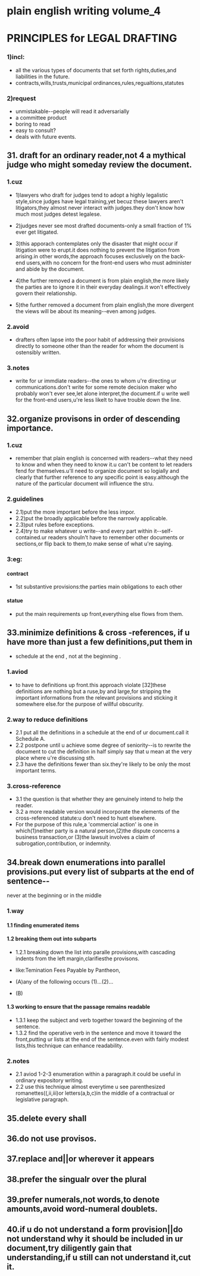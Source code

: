 # plain english writing volume_4
# PRINCIPLES for LEGAL DRAFTING
### 1)incl:
- all the various types of documents that set forth rights,duties,and liabilities in the future.
- contracts,wills,trusts,municipal ordinances,rules,regualtions,statutes

### 2)request
- unmistakable--people will read it adversarially
- a committee product
- boring to read
- easy to consult?
- deals with future events.

## 31. draft for  an ordinary reader,not 4 a mythical judge who might someday review the document.

### 1.cuz
- 1)lawyers who draft for judges tend to adopt a highly legalistic style,since judges have legal training,yet becuz these lawyers aren't litigators,they almost never interact with judges.they don't know how much most judges detest legalese.

- 2)judges never see most drafted documents-only a small fraction of 1% ever get litigated.

- 3)this apporach contemplates only the disaster that might occur if litigation were to erupt.it does nothing to prevent the litigation from arising.in other words,the approach focuses exclusively on the back-end users,with no concern for the front-end users who must administer and abide by the document.

- 4)the further removed a document is from plain english,the more likely the parties are to ignore it in their everyday dealings.it won't effectively govern their relationship.

- 5)the further removed a document from plain english,the more divergent the views will be about its meaning--even among judges.

### 2.avoid
- drafters often lapse into the poor habit of addressing their provisions directly to someone other than the reader for whom the document is ostensibly written.

### 3.notes
- write for ur immdiate readers--the ones to whom u're directing ur communications.don't write for some remote decision maker who probably won't ever see,let alone interpret,the document.if u write well for the front-end users,u're less likelt to have trouble down the line.

## 32.organize provisons in order of descending importance.
### 1.cuz
- remember that plain english is concerned with readers--what they need to know and when they need to know it.u can't be content to let readers fend for themselves.u'll need to organize document so logially and clearly that further reference to any specific point is easy.although the nature of the particular
document will influence the stru.

### 2.guidelines
- 2.1)put the more important before the less impor.
- 2.2)put the broadly applicable before the narrowly applicable.
- 2.3)put rules before exceptions.
- 2.4)try to make whatever u write--and every part within it--self-contained.ur readers shouln't have to remember other documents or sections,or flip back to them,to make sense of what u're saying.

### 3:eg:
#### contract
- 1st substantive provisions:the parties main obligations to each other
       
#### statue
- put the main requirements up front,everything else flows from them.


## 33.minimize definitions & cross -references, if u have more than just a few definitions,put them in
- schedule at the end , not at the beginning .
 
### 1.aviod 
- to have to definitions up front.this approach violate [32]these definitiions are nothing but a ruse,by and large,for stripping the important informations from the relevant provisions and sticking it somewhere else.for the purpose of willful obscurity.

### 2.way to reduce definitions
- 2.1 put all the definitions in a schedule at the end of ur document.call it Schedule A.
- 2.2 postpone until u achieve some degree of seniority--is to rewrite the document to cut the definition in half simply say that u mean at the very place where u're discussing sth.
- 2.3 have the definitions fewer than six.they're likely to be only the most important terms.

### 3.cross-reference
- 3.1 the question is that whether they are genuinely intend to help the reader.
- 3.2 a more readable version would incorporate the elements of the cross-referenced statute:u don't need to hunt elsewhere. 
- For the purpose of this rule,a 'commercial action' is one in which(1)neither party is a natural person,(2)the dispute concerns a business transaction,or (3)the lawsuit involves a claim of subrogation,contribution, or indemnity.


## 34.break down enumerations into parallel provisions.put every list of subparts at the end of sentence--
never at the beginning or in the middle

### 1.way
#### 1.1 finding enumerated items 
#### 1.2 breaking them out into subparts
- 1.2.1 breaking down the list into paralle provisions,with cascading indents from the left margin,clarifiesthe provisons.

- like:Temination Fees Payable by Pantheon,
- (A)any of the following occurs (1)...(2)...
- (B)

#### 1.3 working to ensure that the passage remains readable
- 1.3.1 keep the subject and verb together toward the beginning of the sentence.
- 1.3.2 find the operative verb in the sentence and move it toward the front,putting ur lists at the end of the sentence.even with fairly modest lists,this technique can enhance readability.

### 2.notes
- 2.1 aviod 1-2-3 enumeration within a paragraph.it could be useful in ordinary expository writing.
- 2.2 use this technique almost everytime u see parenthesized romanettes((,ii,iii)or letters(a,b,c)in the middle of a contractual or legislative paragraph.


## 35.delete every shall




## 36.do not use provisos.





## 37.replace and||or wherever it appears





## 38.prefer the singualr over the plural





## 39.prefer numerals,not words,to denote amounts,avoid word-numeral doublets.





## 40.if u do not understand a form provision||do not understand why it should be included in ur document,try diligently gain that understanding,if u still can not understand it,cut it.























